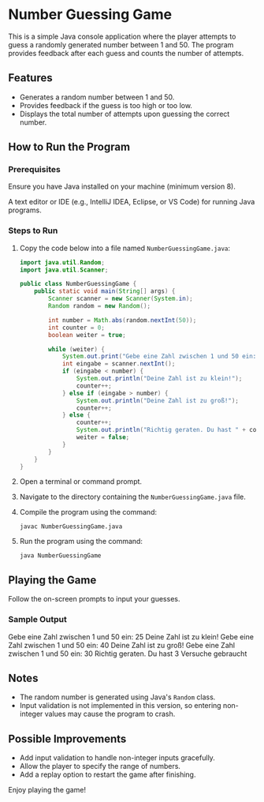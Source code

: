 # Number Guessing Game

This is a simple Java console application where the player attempts to guess a randomly generated number between 1 and 50. The program provides feedback after each guess and counts the number of attempts.

## Features

- Generates a random number between 1 and 50.
- Provides feedback if the guess is too high or too low.
- Displays the total number of attempts upon guessing the correct number.

## How to Run the Program

### Prerequisites

Ensure you have Java installed on your machine (minimum version 8).

A text editor or IDE (e.g., IntelliJ IDEA, Eclipse, or VS Code) for running Java programs.

### Steps to Run

1. Copy the code below into a file named `NumberGuessingGame.java`:

    ```java
    import java.util.Random;
    import java.util.Scanner;

    public class NumberGuessingGame {
        public static void main(String[] args) {
            Scanner scanner = new Scanner(System.in);
            Random random = new Random();

            int number = Math.abs(random.nextInt(50));
            int counter = 0;
            boolean weiter = true;

            while (weiter) {
                System.out.print("Gebe eine Zahl zwischen 1 und 50 ein: ");
                int eingabe = scanner.nextInt();
                if (eingabe < number) {
                    System.out.println("Deine Zahl ist zu klein!");
                    counter++;
                } else if (eingabe > number) {
                    System.out.println("Deine Zahl ist zu groß!");
                    counter++;
                } else {
                    counter++;
                    System.out.println("Richtig geraten. Du hast " + counter + " Versuche gebraucht");
                    weiter = false;
                }
            }
        }
    }
    ```

2. Open a terminal or command prompt.
3. Navigate to the directory containing the `NumberGuessingGame.java` file.
4. Compile the program using the command:

    ```
    javac NumberGuessingGame.java
    ```

5. Run the program using the command:

    ```
    java NumberGuessingGame
    ```

## Playing the Game

Follow the on-screen prompts to input your guesses.

### Sample Output

Gebe eine Zahl zwischen 1 und 50 ein: 25
Deine Zahl ist zu klein!
Gebe eine Zahl zwischen 1 und 50 ein: 40
Deine Zahl ist zu groß!
Gebe eine Zahl zwischen 1 und 50 ein: 30
Richtig geraten. Du hast 3 Versuche gebraucht


## Notes

- The random number is generated using Java's `Random` class.
- Input validation is not implemented in this version, so entering non-integer values may cause the program to crash.

## Possible Improvements

- Add input validation to handle non-integer inputs gracefully.
- Allow the player to specify the range of numbers.
- Add a replay option to restart the game after finishing.

Enjoy playing the game!
